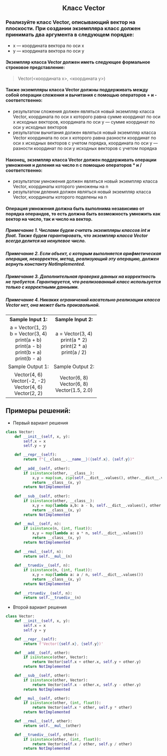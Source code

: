 <h2 style="text-align:center">Класс Vector</h2>

### Реализуйте класс Vector, описывающий вектор на плоскости. При создании экземпляра класс должен принимать два аргумента в следующем порядке:
* x — координата вектора по оси x
* y — координата вектора по оси y
#### Экземпляр класса Vector должен иметь следующее формальное строковое представление:
> Vector(<координата x>, <координата y>)
#### Также экземпляры класса Vector должны поддерживать между собой операции сложения и вычитания с помощью операторов + и - соответственно:
* результатом сложения должен являться новый экземпляр класса Vector, координата по оси x которого равна сумме координат по оси x исходных векторов, координата по оси y — сумме координат по оси y исходных векторов
* результатом вычитания должен являться новый экземпляр класса Vector координата по оси x которого равна разности координат по оси x исходных векторов с учетом порядка, координата по оси y — разности координат по оси y исходных векторов с учетом порядка
#### Наконец, экземпляр класса Vector должен поддерживать операции умножения и деления на число n с помощью операторов * и / соответственно:
* результатом умножения должен являться новый экземпляр класса Vector, координаты которого умножены на n
* результатом деления должен являться новый экземпляр класса Vector, координаты которого поделены на n

#### Операция умножения должна быть выполнима независимо от порядка операндов, то есть должна быть возможность умножить как вектор на число, так и число на вектор.
##### Примечание 1. Числами будем считать экземпляры классов int и float. Также будем гарантировать, что экземпляр класса Vector всегда делится на ненулевое число.
##### Примечание 2. Если объект, с которым выполняется арифметическая операция, некорректен, метод, реализующий эту операцию, должен вернуть константу NotImplemented.
##### Примечание 3. Дополнительная проверка данных на корректность не требуется. Гарантируется, что реализованный класс используется только с корректными данными.
##### Примечание 4. Никаких ограничений касательно реализации класса Vector нет, она может быть произвольной.
<table align="center">
  <tbody>
    <tr>
      <th>Sample Input 1: </th>
      <th>Sample Input 2: </th>
    </tr>
    <tr>
      <td align="center">a = Vector(1, 2)<br>
                        b = Vector(3, 4)<br>
                        print(a + b)<br>
                        print(a - b)<br>
                        print(b + a)<br>
                        print(b - a)<br></td>
      <td align="center">a = Vector(3, 4)<br>
                          print(a * 2)<br>
                          print(2 * a)<br>
                          print(a / 2)<br></td>
    </tr>
    <tr>
      <td>Sample Output 1:</td>
      <td>Sample Output 2:</td>
      </tr>
    <tr>
      <td align="center">
                        Vector(4, 6)<br>
                        Vector(-2, -2)<br>
                        Vector(4, 6)<br>
                        Vector(2, 2)<br>
      </td>
      <td align="center">
                        Vector(6, 8)<br>
                        Vector(6, 8)<br>
                        Vector(1.5, 2.0)<br>
      </td>
    </tr>
  </tbody>
</table>



## Примеры решений:
* Первый вариант решения
```python
class Vector:
    def __init__(self, x, y):
        self.x = x
        self.y = y

    def __repr__(self):
        return f"{__class__.__name__}({self.x}, {self.y})"
    
    def __add__(self, other):
        if isinstance(other, __class__):
            x,y = map(sum, zip(self.__dict__.values(), other.__dict__.values()))
            return __class__(x, y)
        return NotImplemented
    
    def __sub__(self, other):
        if isinstance(other, __class__):
            x,y = map(lambda a,b: a - b, self.__dict__.values(), other.__dict__.values())
            return __class__(x, y)
        return NotImplemented
    
    def __mul__(self, n):
        if isinstance(n, (int, float)):
            x,y = map(lambda a: a * n, self.__dict__.values())
            return __class__(x, y)
        return NotImplemented
    
    def __rmul__(self, n):
        return self.__mul__(n)
    
    def __truediv__(self, n):
        if isinstance(n, (int, float)):
            x,y = map(lambda a: a / n, self.__dict__.values())
            return __class__(x, y)
        return NotImplemented
    
    def __rtruediv__(self, n):
        return self.__truediv__(n)
```
* Второй вариант решения

```python
class Vector:
    def __init__(self, x, y):
        self.x = x
        self.y = y

    def __repr__(self):
        return f'Vector({self.x}, {self.y})'

    def __add__(self, other):
        if isinstance(other, Vector):
            return Vector(self.x + other.x, self.y + other.y)
        return NotImplemented

    def __sub__(self, other):
        if isinstance(other, Vector):
            return Vector(self.x - other.x, self.y - other.y)
        return NotImplemented

    def __mul__(self, other):
        if isinstance(other, (int, float)):
            return Vector(self.x * other, self.y * other)
        return NotImplemented

    def __rmul__(self, other):
        return self.__mul__(other)

    def __truediv__(self, other):
        if isinstance(other, (int, float)):
            return Vector(self.x / other, self.y / other)
        return NotImplemented
```


